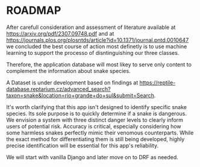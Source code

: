 # ROADMAP

After carefull consideration and assessment of literature available at https://arxiv.org/pdf/2307.09748.pdf and at https://journals.plos.org/plosntds/article?id=10.1371/journal.pntd.0010647 we concluded the best course of action most definetly is to use machine learning to support the processo of disntinguishing our three classes. 

Therefore, the application database will most likey to serve only content to complement the information about snake species.

A Dataset is under development based on findings at https://reptile-database.reptarium.cz/advanced_search?taxon=snake&location=rio+grande+do+sul&submit=Search.

It's worth clarifying that this app isn't designed to identify specific snake species. Its sole purpose is to quickly determine if a snake is dangerous. We envision a system with three distinct danger levels to clearly inform users of potential risk. Accuracy is critical, especially considering how some harmless snakes perfectly mimic their venomous counterparts. While the exact method for differentiating them is still being developed, highly precise identification will be essential for this app's reliability.

We will start with vanilla Django and later move on to DRF as needed. 
